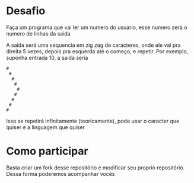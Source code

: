 # Desafio
Faça um programa que vai ler um numero do usuario, esse numero será o numero de linhas da saida

A saida será uma sequencia em zig zag de caracteres, onde ele vai pra direita 5 vezes, depois pra esquerda até o começo, e repetir. Por exemplo, suponha entrada 10, a saida seria

```
#
 #
  #
   #
    #
   #
  #
 #
#
```

Isso se repetirá infinitamente (teoricamente), pode usar o caracter que quiser e a linguagem que quiser

# Como participar
Basta criar um fork desse repositório e modificar seu proprio repositório. Dessa forma poderemos acompanhar vocês
